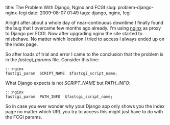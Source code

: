 title: The Problem With Django, Nginx and FCGI
slug: problem-django-nginx-fcgi
date: 2009-08-07 01:49
tags: django, nginx, fcgi

Alright after about a whole day of near-continuous downtime I finally found the bug that I overcame few months ago already. I'm using [nginx](http://nginx.net/) as proxy to Django per FCGI. Now after upgrading nginx the site started to misbehave. No matter which location I tried to access I always ended up on the index page.

So after loads of trial and error I came to the conclusion that the problem is in the *fastcgi_params* file. Consider this line:

	:::nginx
	fastcgi_param  SCRIPT_NAME  $fastcgi_script_name;

What Django expects is not *SCRIPT_NAME* but *PATH_INFO*:

	:::nginx
	fastcgi_param  PATH_INFO  $fastcgi_script_name;

So in case you ever wonder why your Django app only shows you the index page no matter which URL you try to access this might just have to do with the FCGI params.
